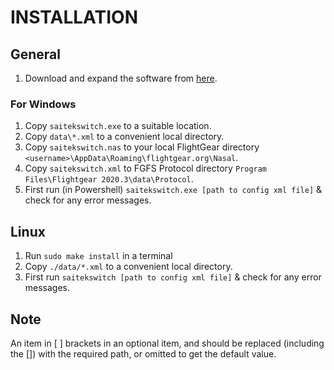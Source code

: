 # INSTALLATION

## General

1. Download and expand the software from [here](https://github.com/daibach142/SaitekSwitch). 

### For Windows
 
1. Copy `saitekswitch.exe` to a suitable location.
2. Copy `data\*.xml` to a convenient local directory.
3. Copy `saitekswitch.nas` to your local FlightGear directory `<username>\AppData\Roaming\flightgear.org\Nasal`.
4. Copy `saitekswitch.xml` to  FGFS Protocol directory `Program Files\Flightgear 2020.3\data\Protocol`.
5. First run (in Powershell) `saitekswitch.exe [path to config xml file]` & check for any error messages.
 
## Linux

1. Run `sudo make install` in a terminal
2. Copy `./data/*.xml` to a convenient local directory.
3. First run `saitekswitch [path to config xml file]` & check for any error messages.

## Note

An item in [ ] brackets in an optional item, and should be replaced (including the []) with the required path, or omitted to get the default value.






